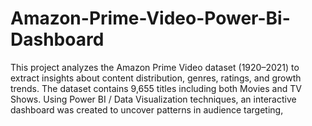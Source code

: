 # Amazon-Prime-Video-Power-Bi-Dashboard
This project analyzes the Amazon Prime Video dataset (1920–2021) to extract insights about content distribution, genres, ratings, and growth trends. The dataset contains 9,655 titles including both Movies and TV Shows. Using Power BI / Data Visualization techniques, an interactive dashboard was created to uncover patterns in audience targeting,
